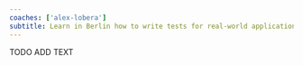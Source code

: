 ```yaml
---
coaches: ['alex-lobera']
subtitle: Learn in Berlin how to write tests for real-world applications that are flexible and increase the quality
---
```


TODO ADD TEXT
